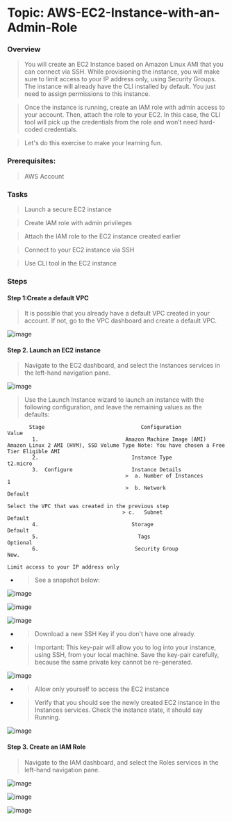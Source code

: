 # Topic: AWS-EC2-Instance-with-an-Admin-Role

### Overview

> You will create an EC2 Instance based on Amazon Linux AMI that you can connect via SSH. While provisioning the instance, you will make sure to limit access to your IP address only, using Security Groups. The instance will already have the CLI installed by default. You just need to assign permissions to this instance.

> Once the instance is running, create an IAM role with admin access to your account. Then, attach the role to your EC2. In this case, the CLI tool will pick up the credentials from the role and won’t need hard-coded credentials.

> Let's do this exercise to make your learning fun.

### Prerequisites:
> AWS Account

### Tasks
> Launch a secure EC2 instance

> Create IAM role with admin privileges

> Attach the IAM role to the EC2 instance created earlier

> Connect to your EC2 instance via SSH

> Use CLI tool in the EC2 instance

### Steps

#### Step 1:Create a default VPC

> It is possible that you already have a default VPC created in your account. If not, go to the VPC dashboard and create a default VPC.

![image](https://user-images.githubusercontent.com/40290711/171456820-4e8c6055-b720-4c14-aa21-862f653ae139.png)

#### Step 2. Launch an EC2 instance

> Navigate to the EC2 dashboard, and select the Instances services in the left-hand navigation pane.

![image](https://user-images.githubusercontent.com/40290711/171457891-95190ffa-733d-406c-b6d6-64cf4b064b17.png)

> Use the Launch Instance wizard to launch an instance with the following configuration, and leave the remaining values as the defaults:

           Stage	                           Configuration	                    Value
            1.	                          Amazon Machine Image (AMI)	    Amazon Linux 2 AMI (HVM), SSD Volume Type Note: You have chosen a Free Tier Eligible AMI
            2.	                            Instance Type	                    t2.micro
            3.	Configure                   Instance Details	
                                          >  a. Number of Instances	                      1
                                          >  b. Network	                              Default
                                                                         Select the VPC that was created in the previous step
                                         > c.   Subnet	                             Default
            4.	                            Storage	                             Default
            5.	                              Tags	                             Optional
            6.	                             Security Group	                    New.
                                                                              Limit access to your IP address only



- >  See a snapshot below:

![image](https://user-images.githubusercontent.com/40290711/171458262-da11863e-f456-4782-8cbc-3a0beceb7769.png)

![image](https://user-images.githubusercontent.com/40290711/171462445-3c1e21dc-5ac3-4205-b0d9-2805e01dfacd.png)

![image](https://user-images.githubusercontent.com/40290711/171462749-aa2c9715-f37d-4f14-ab9e-64b5f52bd04c.png)

- > Download a new SSH Key if you don't have one already.

- > Important: This key-pair will allow you to log into your instance, using SSH, from your local machine. Save the key-pair carefully, because the same private key cannot be re-generated.

![image](https://user-images.githubusercontent.com/40290711/171463945-41af0009-c331-4a80-b3a5-670826fe4b14.png)
- > Allow only yourself to access the EC2 instance

- > Verify that you should see the newly created EC2 instance in the Instances services. Check the instance state, it should say Running.



![image](https://user-images.githubusercontent.com/40290711/171467310-75135ce8-f825-4df0-a0cd-4adbde916451.png)


#### Step 3. Create an IAM Role
> Navigate to the IAM dashboard, and select the Roles services in the left-hand navigation pane.

![image](https://user-images.githubusercontent.com/40290711/171467697-a0ddfd63-06de-4bce-92c3-a0f7717c4abe.png)

![image](https://user-images.githubusercontent.com/40290711/171467871-6ea792e8-dad6-4942-b277-b256abe4fb8e.png)

![image](https://user-images.githubusercontent.com/40290711/171468181-031fd25a-c042-456a-b8ae-63c3636a06e9.png)





